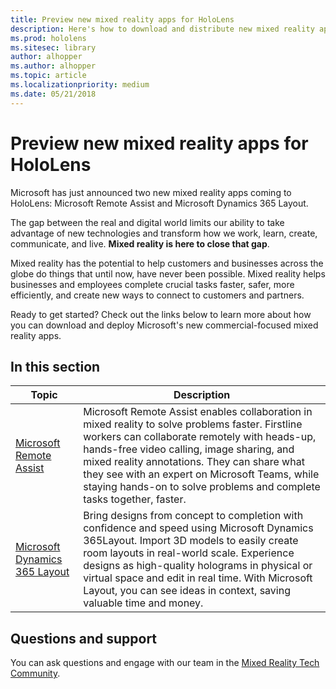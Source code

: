 ```yaml
---
title: Preview new mixed reality apps for HoloLens
description: Here's how to download and distribute new mixed reality apps for HoloLens, free for a limited time during public preview
ms.prod: hololens
ms.sitesec: library
author: alhopper
ms.author: alhopper
ms.topic: article
ms.localizationpriority: medium
ms.date: 05/21/2018
---
```

# Preview new mixed reality apps for HoloLens

Microsoft has just announced two new mixed reality apps coming to HoloLens: Microsoft Remote Assist and Microsoft Dynamics 365 Layout.

The gap between the real and digital world limits our ability to take advantage of new technologies and transform how we work, learn, create, communicate, and live. **Mixed reality is here to close that gap**.

Mixed reality has the potential to help customers and businesses across the globe do things that until now, have never been possible. Mixed reality helps businesses and employees complete crucial tasks faster, safer, more efficiently, and create new ways to connect to customers and partners.

Ready to get started? Check out the links below to learn more about how you can download and deploy Microsoft's new commercial-focused mixed reality apps.

## In this section

| Topic | Description |
| --- | --- |
| [Microsoft Remote Assist](hololens-microsoft-remote-assist-app.md) | Microsoft Remote Assist enables collaboration in mixed reality to solve problems faster. Firstline workers can collaborate remotely with heads-up, hands-free video calling, image sharing, and mixed reality annotations. They can share what they see with an expert on Microsoft Teams, while staying hands-on to solve problems and complete tasks together, faster. |
| [Microsoft Dynamics 365 Layout](hololens-microsoft-dynamics-365-layout-app.md ) | Bring designs from concept to completion with confidence and speed using Microsoft Dynamics 365Layout. Import 3D models to easily create room layouts in real-world scale. Experience designs as high-quality holograms in physical or virtual space and edit in real time. With Microsoft Layout, you can see ideas in context, saving valuable time and money. |

## Questions and support

You can ask questions and engage with our team in the [Mixed Reality Tech Community](https://techcommunity.microsoft.com/t5/Mixed-Reality/ct-p/MixedReality).